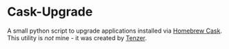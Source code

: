 # Cask-Upgrade

A small python script to upgrade applications installed via [Homebrew Cask](https://caskroom.github.io/). This utility is *not* mine - it was created by [Tenzer](https://gist.github.com/Tenzer/0b76ef1c4e9bf146b003#file-cask-upgrade-py).
